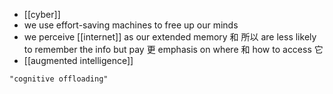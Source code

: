 - [[cyber]]
- we use effort-saving machines to free up our minds
- we perceive [[internet]] as our extended memory 和 所以 are less likely to remember the info but pay 更 emphasis on where 和 how to access 它
- [[augmented intelligence]]

```query
"cognitive offloading"
```